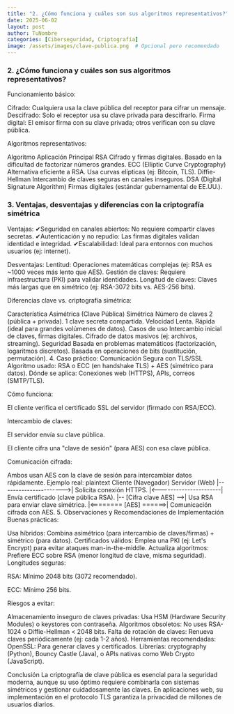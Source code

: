 ```yaml
---
title: "2. ¿Cómo funciona y cuáles son sus algoritmos representativos?"
date: 2025-06-02
layout: post
author: TuNombre
categories: [Ciberseguridad, Criptografía]
image: /assets/images/clave-publica.png  # Opcional pero recomendado
---
```


### 2. ¿Cómo funciona y cuáles son sus algoritmos representativos?
Funcionamiento básico:

Cifrado: Cualquiera usa la clave pública del receptor para cifrar un mensaje.
Descifrado: Solo el receptor usa su clave privada para descifrarlo.
Firma digital: El emisor firma con su clave privada; otros verifican con su clave pública.

Algoritmos representativos:

Algoritmo	Aplicación Principal
RSA	Cifrado y firmas digitales. Basado en la dificultad de factorizar números grandes.
ECC (Elliptic Curve Cryptography)	Alternativa eficiente a RSA. Usa curvas elípticas (ej: Bitcoin, TLS).
Diffie-Hellman	Intercambio de claves seguras en canales inseguros.
DSA (Digital Signature Algorithm)	Firmas digitales (estándar gubernamental de EE.UU.).

### 3. Ventajas, desventajas y diferencias con la criptografía simétrica
Ventajas:
✔Seguridad en canales abiertos: No requiere compartir claves secretas.
✔Autenticación y no repudio: Las firmas digitales validan identidad e integridad.
✔Escalabilidad: Ideal para entornos con muchos usuarios (ej: internet).

Desventajas:
Lentitud: Operaciones matemáticas complejas (ej: RSA es ~1000 veces más lento que AES).
Gestión de claves: Requiere infraestructura (PKI) para validar identidades.
Longitud de claves: Claves más largas que en simétrico (ej: RSA-3072 bits vs. AES-256 bits).

Diferencias clave vs. criptografía simétrica:

Característica	Asimétrica (Clave Pública)	Simétrica
Número de claves	2 (pública + privada).	1 clave secreta compartida.
Velocidad	Lenta.	Rápida (ideal para grandes volúmenes de datos).
Casos de uso	Intercambio inicial de claves, firmas digitales.	Cifrado de datos masivos (ej: archivos, streaming).
Seguridad	Basada en problemas matemáticos (factorización, logaritmos discretos).	Basada en operaciones de bits (sustitución, permutación).
4. Caso práctico: Comunicación Segura con TLS/SSL
Algoritmo usado: RSA o ECC (en handshake TLS) + AES (simétrico para datos).
Dónde se aplica: Conexiones web (HTTPS), APIs, correos (SMTP/TLS).

Cómo funciona:

El cliente verifica el certificado SSL del servidor (firmado con RSA/ECC).

Intercambio de claves:

El servidor envía su clave pública.

El cliente cifra una "clave de sesión" (para AES) con esa clave pública.

Comunicación cifrada:

Ambos usan AES con la clave de sesión para intercambiar datos rápidamente.
Ejemplo real:
plaintext
Cliente (Navegador)          Servidor (Web)
       |---------------------->| Solicita conexión HTTPS.
       |<----------------------| Envía certificado (clave pública RSA).
       |-- [Cifra clave AES] -->| Usa RSA para enviar clave simétrica.
       |<======== [AES] ======>| Comunicación cifrada con AES.
5. Observaciones y Recomendaciones de Implementación
Buenas prácticas:

Usa híbridos: Combina asimétrico (para intercambio de claves/firmas) + simétrico (para datos).
Certificados válidos: Emplea una PKI (ej: Let's Encrypt) para evitar ataques man-in-the-middle.
Actualiza algoritmos: Prefiere ECC sobre RSA (menor longitud de clave, misma seguridad).
Longitudes seguras:

RSA: Mínimo 2048 bits (3072 recomendado).

ECC: Mínimo 256 bits.

Riesgos a evitar:

Almacenamiento inseguro de claves privadas: Usa HSM (Hardware Security Modules) o keystores con contraseña.
Algoritmos obsoletos: No uses RSA-1024 o Diffie-Hellman < 2048 bits.
Falta de rotación de claves: Renueva claves periódicamente (ej: cada 1-2 años).
Herramientas recomendadas:
OpenSSL: Para generar claves y certificados.
Librerías: cryptography (Python), Bouncy Castle (Java), o APIs nativas como Web Crypto (JavaScript).

Conclusión
La criptografía de clave pública es esencial para la seguridad moderna, aunque su uso óptimo requiere combinarla con sistemas simétricos y gestionar cuidadosamente las claves. En aplicaciones web, su implementación en el protocolo TLS garantiza la privacidad de millones de usuarios diarios.
